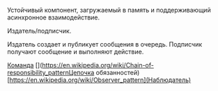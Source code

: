 Устойчивый компонент, загружаемый в память и поддерживающий асинхронное взаимодействие.

Издатель/подписчик.

Издатель создает и публикует сообщения в очередь.
Подписчик получают сообщение и выполняют действие.

[Команда](https://en.wikipedia.org/wiki/Command_pattern)
[](https://en.wikipedia.org/wiki/Chain-of-responsibility_patternЦепочка обязанностей)
[https://en.wikipedia.org/wiki/Observer_pattern](Наблюдатель)
